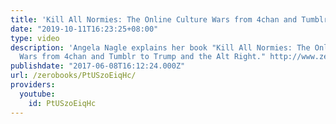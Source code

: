```yaml
---
title: 'Kill All Normies: The Online Culture Wars from 4chan and Tumblr to Trump'
date: "2019-10-11T16:23:25+08:00"
type: video
description: 'Angela Nagle explains her book "Kill All Normies: The Online Culture
  Wars from 4chan and Tumblr to Trump and the Alt Right." http://www.zero-books.net/books/kill-all-normies'
publishdate: "2017-06-08T16:12:24.000Z"
url: /zerobooks/PtUSzoEiqHc/
providers:
  youtube:
    id: PtUSzoEiqHc
---
```

